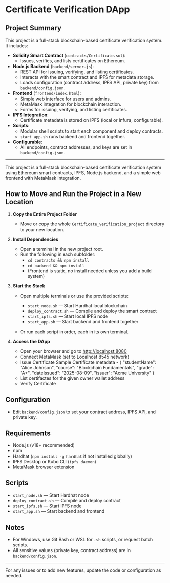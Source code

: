
# Certificate Verification DApp

## Project Summary
This project is a full-stack blockchain-based certificate verification system. It includes:

- **Solidity Smart Contract** (`contracts/Certificate.sol`):
  - Issues, verifies, and lists certificates on Ethereum.
- **Node.js Backend** (`backend/server.js`):
  - REST API for issuing, verifying, and listing certificates.
  - Interacts with the smart contract and IPFS for metadata storage.
  - Loads configuration (contract address, IPFS API, private key) from `backend/config.json`.
- **Frontend** (`frontend/index.html`):
  - Simple web interface for users and admins.
  - MetaMask integration for blockchain interaction.
  - Forms for issuing, verifying, and listing certificates.
- **IPFS Integration**:
  - Certificate metadata is stored on IPFS (local or Infura, configurable).
- **Scripts**:
  - Modular shell scripts to start each component and deploy contracts.
  - `start_app.sh` runs backend and frontend together.
- **Configurable**:
  - All endpoints, contract addresses, and keys are set in `backend/config.json`.

---

This project is a full-stack blockchain-based certificate verification system using Ethereum smart contracts, IPFS, Node.js backend, and a simple web frontend with MetaMask integration.

## How to Move and Run the Project in a New Location

1. **Copy the Entire Project Folder**
   - Move or copy the whole `Certificate_verification_project` directory to your new location.

2. **Install Dependencies**
   - Open a terminal in the new project root.
   - Run the following in each subfolder:
     - `cd contracts && npm install`
     - `cd backend && npm install`
     - (Frontend is static, no install needed unless you add a build system)

3. **Start the Stack**
   - Open multiple terminals or use the provided scripts:
     - `start_node.sh` — Start Hardhat local blockchain
     - `deploy_contract.sh` — Compile and deploy the smart contract
     - `start_ipfs.sh` — Start local IPFS node
     - `start_app.sh` — Start backend and frontend together

   - Or run each script in order, each in its own terminal.

4. **Access the DApp**
   - Open your browser and go to [http://localhost:8080](http://localhost:8080)
   - Connect MetaMask (set to Localhost 8545 network)
   - Issue Certificate 
        Sample Certificate metadata - 
        {
          "studentName": "Alice Johnson",
          "course": "Blockchain Fundamentals",
          "grade": "A+",
          "dateIssued": "2025-08-09",
          "issuer": "Acme University"
        }
   - List certifactes for the given owner wallet address
   - Verify Certificate 


## Configuration
- Edit `backend/config.json` to set your contract address, IPFS API, and private key.

## Requirements
- Node.js (v18+ recommended)
- npm
- Hardhat (`npm install -g hardhat` if not installed globally)
- IPFS Desktop or Kubo CLI (`ipfs daemon`)
- MetaMask browser extension

## Scripts
- `start_node.sh` — Start Hardhat node
- `deploy_contract.sh` — Compile and deploy contract
- `start_ipfs.sh` — Start IPFS node
- `start_app.sh` — Start backend and frontend

## Notes
- For Windows, use Git Bash or WSL for `.sh` scripts, or request batch scripts.
- All sensitive values (private key, contract address) are in `backend/config.json`.

---

For any issues or to add new features, update the code or configuration as needed.
